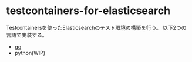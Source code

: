# testcontainers-for-elasticsearch
Testcontainersを使ったElasticsearchのテスト環境の構築を行う。 以下2つの言語で実装する。

- [go](./go/README.md)
- python(WIP)
